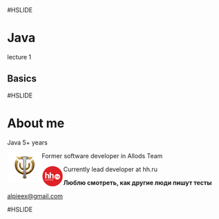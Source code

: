 #HSLIDE
# Java
lecture 1
## Basics

#HSLIDE
# About me
Java 5+ years  

<img src="lecture01/presentation/assets/img/sf.png" alt="sf" style="width: 80px; float: left;"/> Former software developer in Allods Team

<img src="lecture01/presentation/assets/img/hh.png" alt="hh" style="width: 50px; float: left;"/> Currently lead developer at hh.ru

**Люблю смотреть, как другие люди пишут тесты**  

alpieex@gmail.com

#HSLIDE